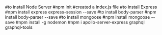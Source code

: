 #to install Node Server
#npm init 
#created a index.js file
#to install Express
#npm install express express-session --save
#to install body-parser
#npm install body-parser --save
#to install mongoose
#npm install mongoose --save
#npm install -g nodemon
#npm i apollo-server-express graphql graphql-tools   
